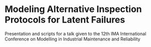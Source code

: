 Modeling Alternative Inspection Protocols for Latent Failures
=============================================================

Presentation and scripts for a talk given to the 12th IMA International
Conference on Modelling in Industrial Maintenance and Reliability
